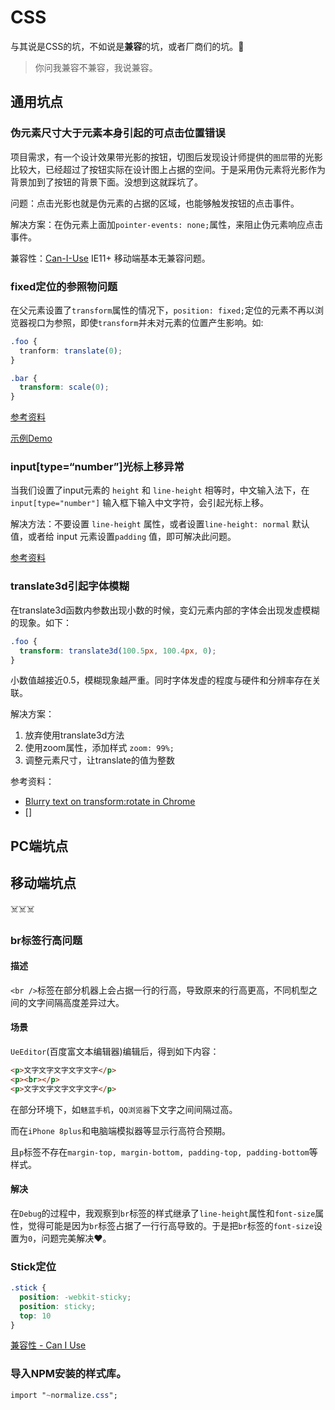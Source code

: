 # CSS

与其说是CSS的坑，不如说是**兼容**的坑，或者厂商们的坑。👀

> 你问我兼容不兼容，我说兼容。

## 通用坑点

### 伪元素尺寸大于元素本身引起的可点击位置错误

项目需求，有一个设计效果带光影的按钮，切图后发现设计师提供的`图层`带的光影比较大，已经超过了按钮实际在设计图上占据的空间。于是采用伪元素将光影作为背景加到了按钮的背景下面。没想到这就踩坑了。

问题：点击光影也就是伪元素的占据的区域，也能够触发按钮的点击事件。

解决方案：在伪元素上面加`pointer-events: none;`属性，来阻止伪元素响应点击事件。

兼容性：[Can-I-Use](https://caniuse.com/#search=pointer-events) IE11+ 移动端基本无兼容问题。

### fixed定位的参照物问题

在父元素设置了`transform`属性的情况下，`position: fixed;`定位的元素不再以浏览器视口为参照，即使`transform`并未对元素的位置产生影响。如:

``` css
.foo {
  tranform: translate(0);
}

.bar {
  transform: scale(0);
}
```

[参考资料](https://segmentfault.com/a/1190000017939779)

[示例Demo](https://ntnyq.github.io/demos/html/fixed-test.html)

### input[type=“number”]光标上移异常

当我们设置了input元素的 `height` 和 `line-height` 相等时，中文输入法下，在 `input[type="number"]` 输入框下输入中文字符，会引起光标上移。

解决方法：不要设置 `line-height` 属性，或者设置`line-height: normal` 默认值，或者给 input 元素设置`padding` 值，即可解决此问题。

[参考资料](https://blog.csdn.net/haihiaandtongtong/article/details/50345065)

### translate3d引起字体模糊

在translate3d函数内参数出现小数的时候，变幻元素内部的字体会出现发虚模糊的现象。如下：

``` scss
.foo {
  transform: translate3d(100.5px, 100.4px, 0);
}
```

小数值越接近0.5，模糊现象越严重。同时字体发虚的程度与硬件和分辨率存在关联。

解决方案：

1. 放弃使用translate3d方法
2. 使用zoom属性，添加样式 `zoom: 99%;`
3. 调整元素尺寸，让translate的值为整数

参考资料：
- [Blurry text on transform:rotate in Chrome](https://stackoverflow.com/questions/20326220/blurry-text-on-transformrotate-in-chrome)
- []

## PC端坑点

## 移动端坑点

☠️☠️☠️

### br标签行高问题

#### 描述

`<br />`标签在部分机器上会占据一行的行高，导致原来的行高更高，不同机型之间的文字间隔高度差异过大。

#### 场景

`UeEditor`(百度富文本编辑器)编辑后，得到如下内容：

``` html
<p>文字文字文字文字文字</p>
<p><br></p>
<p>文字文字文字文字文字</p>
```

在部分环境下，如`魅蓝手机`，`QQ浏览器`下文字之间间隔过高。

而在`iPhone 8plus`和电脑端模拟器等显示行高符合预期。

且`p`标签不存在`margin-top, margin-bottom, padding-top, padding-bottom`等样式。

#### 解决

在`Debug`的过程中，我观察到`br`标签的样式继承了`line-height`属性和`font-size`属性，觉得可能是因为`br`标签占据了一行行高导致的。于是把`br`标签的`font-size`设置为`0`，问题完美解决❤️。

### Stick定位

```css
.stick {
  position: -webkit-sticky;
  position: sticky;
  top: 10
}
```

[兼容性 - Can I Use](https://caniuse.com/#search=sticky)

### 导入NPM安装的样式库。

``` css
import "~normalize.css";
```
